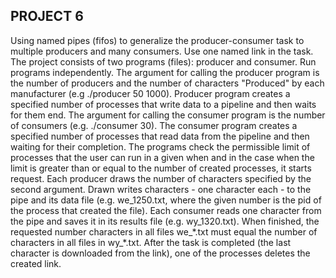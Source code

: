 ## PROJECT 6

Using named pipes (fifos) to generalize the producer-consumer task to multiple producers and
many consumers. Use one named link in the task.
The project consists of two programs (files): producer and consumer. Run programs
independently.
The argument for calling the producer program is the number of producers and the number of characters
"Produced" by each manufacturer (e.g ./producer 50 1000). Producer program
creates a specified number of processes that write data to a pipeline and then waits for them
end.
The argument for calling the consumer program is the number of consumers (e.g. ./consumer 30).
The consumer program creates a specified number of processes that read data from the pipeline and then
waiting for their completion.
The programs check the permissible limit of processes that the user can run in a given
when and in the case when the limit is greater than or equal to the number of created processes, it starts
request.
Each producer draws the number of characters specified by the second argument. Drawn
writes characters - one character each - to the pipe and its data file (e.g. we_1250.txt, where
the given number is the pid of the process that created the file). Each consumer reads one
character from the pipe and saves it in its results file (e.g. wy_1320.txt). When finished, the requested number
characters in all files we\_\*.txt must equal the number of characters in all files in wy\_\*.txt.
After the task is completed (the last character is downloaded from the link), one of the processes deletes the created link.
